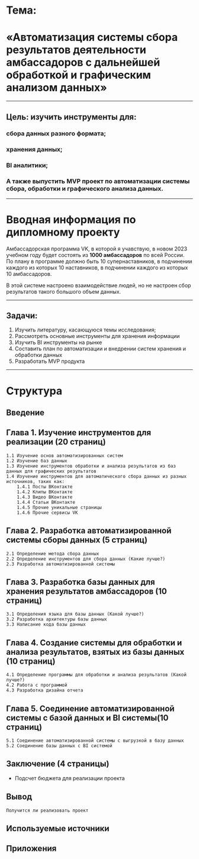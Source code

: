 # Тема: 
# «Автоматизация системы сбора результатов деятельности амбассадоров с дальнейшей обработкой и графическим анализом данных»

---
## Цель: изучить инструменты для: 
### сбора данных разного формата; 
### хранения данных;
### BI аналитики;
### А также выпустить MVP проект по автоматизации системы сбора, обработки и графического анализа данных.
---

# Вводная информация по дипломному проекту 
Амбассадорская программа VK, в которой я учавствую, в новом 2023 учебном году будет состоять из **1000 амбассадоров** по всей России.
По плану в программе должно быть 10 супернаставников, в подчинении каждого из которых 10 наставников, в подчинении каждого из которых 10 амбассадоров.

В этой системе настроено взаимодействие людей, но не настроен сбор результатов такого большого объем данных.

---
## Задачи:
1) Изучить литературу, касающуюся темы исследования;
2) Рассмотреть основные инструменты для хранения информации
3) Изучить BI инструменты на рынке
4) Составить план по автоматизации и внедрении систем хранения и обработки данных
5) Разработать MVP продукта
---


# Структура

## Введение
## **Глава 1.** Изучение инструментов для реализации (20 страниц)
    1.1 Изучение основ автоматизированных систем
    1.2 Изучение баз данных
    1.3 Изучение инструментов обработки и анализа результатов из баз данных для графических результатов
    1.4 Изучение инструментов для автоматического сбора данных из разных источников, таких как:
        1.4.1 Посты ВКонтакте
        1.4.2 Клипы ВКонтакте
        1.4.3 Видео ВКонтакте
        1.4.4 Статьи ВКонтакте
        1.4.5 Прочие уникальные страницы
        1.4.6 Прочие сервисы VK
## **Глава 2.** Разработка автоматизированной системы сборы данных (5 страниц)
    2.1 Определение метода сбора данных
    2.2 Определение инструментов для сбора данных (Какие лучше?)
    2.3 Разработка автоматизированной системы
## **Глава 3.** Разработка базы данных для хранения результатов амбассадоров (10 страниц)
    3.1 Определения языка для базы данных (Какой лучше?)
    3.2 Разработка архитектуры базы данных
    3.3 Написание кода базы данных
## **Глава 4.** Создание системы для обработки и анализа результатов, взятых из базы данных (10 страниц)
    4.1 Определение программы для обработки и анализа результатов (Какой лучше?)
    4.2 Работа с программой
    4.3 Разработка дизайна отчета 
## **Глава 5.** Соединение автоматизированной системы с базой данных и BI системы(10 страниц)
    5.1 Соединение автоматизированной системы с выгрузкой в базу данных
    5.2 Соединение базы данных с BI системой
## Заключение (4 страницы)
 * Подсчет бюджета для реализации проекта
## Вывод
    Получится ли реализовать проект
## Используемые источники
## Приложения

